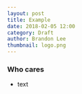 ```yaml
---
layout: post
title: Example
date: 2018-02-05 12:00
category: Draft
author: Brandon Lee
thumbnail: logo.png
---
```


### Who cares


- text

